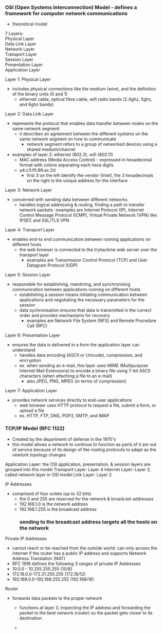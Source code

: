 ### OSI (Open Systems Interconnection) Model - defines a framework for computer network communications
 - theoretical model

7 Layers:   
    Physical Layer  
    Data Link Layer  
    Network Layer  
    Transport Layer  
    Session Layer  
    Presentation Layer  
    Application Layer  

Layer 1: Physical Layer
  - includes physical connections like the medium (wire), and the definition of the binary units (0 and 1)
      - ethernet cable, optical fibre cable, wifi radio bands (2.4ghz, 5ghz, and 6ghz bands)

Layer 2: Data Link Layer
  - represents the protocol that enables data transfer between nodes on the same network segment
      - it describes an agreement between the different systems on the same network segment on how to communicate
          - network segment refers to a group of networked devices using a shared medium/channel
  - examples of layer 2: ethernet (802.3), wifi (802.11)
      - MAC address (Media Access Control) - expressed in hexadecimal format with colons separating each hexa digits
      - a4:c3:f0:86:ac:2d
        - first 3 on the left identify the vendor (Intel), the 3 hexadecimals on the right is the unique address for the interface
       
Layer 3: Network Layer
  - concerned with sending data between different networks
      - handles logical addressing & routing, finding a path to transfer network packets
        -examples are Internet Protocol (IP), Internet Control Message Protocol (ICMP), Virtual Private Network (VPN) like IPSEC and SSL/TLS VPN

Layer 4: Transport Layer
  - enables end-to end communication between running applications on different hosts
      - the web browser is connected to the tryhackme web server over the transport layer
          - examples are Transmission Control Protocol (TCP) and User Datagram Protocol (UDP)

Layer 5: Session Layer 
  - responsible for establishing, maintining, and synchronising communication between applications running on different hosts
      - establishing a session means initiating communication between applications and negotiating the necessary parameters for the session
      - data sychronisation ensures that data is transmitted in the correct order and provides mechanisms for recovery
          - examples are Network File System (NFS) and Remote Procedure Call (RPC)
       
Layer 6: Presentation Layer 
  - ensures the data is delivered in a form the application layer can understand
      - handles data encoding (ASCII or Unicode), compression, and encryption
      - ex. when sending an e-mail, this layer uses MIME (Multipurpose Internet Mail Extensions) to encode a binary file using 7-bit ASCII characters (when attaching a file to an e-mail)
          - also JPEG, PNG, MPEG (in terms of compression)
   
Layer 7: Application Layer
  - provides network services directly to end-user applications
      - web browser uses HTTP protocol to request a file, submit a form, or upload a file
      - ex. HTTP, FTP, DNS, POP3, SMTP, and IMAP
   
### TCP/IP Model (RFC 1122)

- Created by the department of defense in the 1970's
- this model allows a network to continue to function as parts of it are out of service because of its design of the routing protocols to adapt as the newtork topology changes

Application Layer: the OSI application, presentation, & session layers are grouped into this model
Transport Layer: Layer 4
Internet Layer: Layer 3, called network layer in OSI model
Link Layer: Layer 2

IP Addresses
 - comprised of four octets (up to 32 bits)
      - the 0 and 255 are reserved for the network & broadcast addresses
      - 192.168.1.0 is the network address
      - 192.168.1.255 is the broadcast address
        ### sending to the broadcast address targets all the hosts on the network

Private IP Addresses
  - cannot reach or be reached from the outside world. can only access the internet if the router has a public IP address and supports Network Address Translation (NAT)
  - RFC 1918 defines the following 3 ranges of private IP Addresses
  - 10.0.0 - 10.255.255.255 (10/8)
  - 172.16.0.0-172.31.255.255 (172.16/12)
  - 192.168.0.0-192.168.255.255 (192.168/16)

Router
  - forwards data packets to the proper network
      - functions at layer 3, inspecting the IP address and forwarding the packet to the best network (router) so the packet gets closer to its destination
   
      - 
